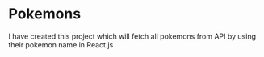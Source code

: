# Pokemons
I have created this project which will fetch all pokemons from API by using their pokemon name in React.js
